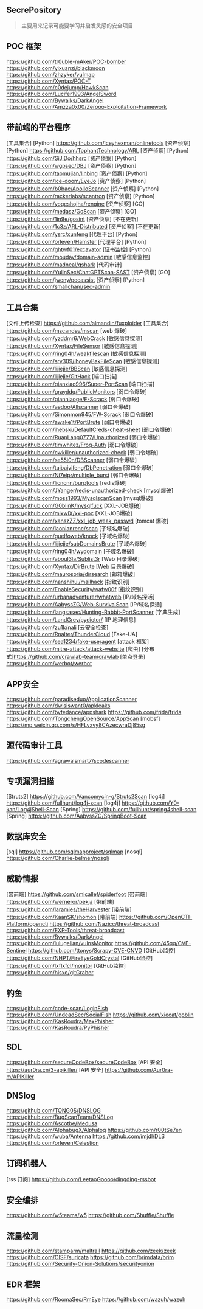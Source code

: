 ## SecrePository
> 主要用来记录可能要学习并启发灵感的安全项目

## POC 框架
https://github.com/tr0uble-mAker/POC-bomber                                                       </br>
https://github.com/yixuanzi/blackmoon                                                             </br>
https://github.com/zhzyker/vulmap                                                                 </br>
https://github.com/Xyntax/POC-T                                                                   </br>
https://github.com/c0dejump/HawkScan                                                              </br>
https://github.com/Lucifer1993/AngelSword                                                         </br>
https://github.com/Bywalks/DarkAngel                                                              </br>
https://github.com/Amzza0x00/Zerooo-Exploitation-Framework                                        </br>

## 带前端的平台程序
[工具集合] [Python]   https://github.com/iceyhexman/onlinetools
[资产侦察] [Python]   https://github.com/TophantTechnology/ARL
[资产侦察] [Python]   https://github.com/SiJiDo/hhsrc
[资产侦察] [Python]   https://github.com/wgpsec/DBJ
[资产侦察] [Python]   https://github.com/taomujian/linbing
[资产侦察] [Python]   https://github.com/ice-doom/EyeJo
[资产侦察] [Python]   https://github.com/b0bac/ApolloScanner
[资产侦察] [Python]   https://github.com/rackerlabs/scantron
[资产侦察] [Python]   https://github.com/yogeshojha/rengine
[资产侦察] [GO]       https://github.com/medasz/GoScan
[资产侦察] [GO]       https://github.com/1in9e/gosint
[资产侦察] [不在更新] https://github.com/1c3z/ARL-Distributed
[资产侦察] [不在更新] https://github.com/ysrc/xunfeng
[代理平台] [Python]   https://github.com/orleven/Hamster
[代理平台] [Python]   https://github.com/ghtwf01/excavator
[证书监控] [Python]   https://github.com/mouday/domain-admin
[敏感信息监控]        https://github.com/madneal/gshark
[代码审计]            https://github.com/YulinSec/ChatGPTScan-SAST
[资产侦察] [GO]       https://github.com/jweny/pocassist
[资产侦察] [Python]   https://github.com/smallcham/sec-admin

## 工具合集
[文件上传检查] https://github.com/almandin/fuxploider
[工具集合]     https://github.com/mscandev/mscan
[web 爆破]     https://github.com/yzddmr6/WebCrack
[敏感信息探测] https://github.com/Xyntax/FileSensor
[敏感信息探测] https://github.com/ring04h/weakfilescan
[敏感信息探测] https://github.com/sry309/ihoneyBakFileScan
[敏感信息探测] https://github.com/lijiejie/BBScan
[敏感信息探测] https://github.com/lijiejie/GitHack
[端口扫描]     https://github.com/qianxiao996/Super-PortScan
[端口扫描]     https://github.com/grayddq/PublicMonitors
[弱口令爆破]   https://github.com/qianniaoge/F-Scrack
[弱口令爆破]   https://github.com/aedoo/Allscanner
[弱口令爆破]   https://github.com/Simonmon945/FW-Scrack
[弱口令爆破]   https://github.com/awake1t/PortBrute
[弱口令爆破]   https://github.com/ihebski/DefaultCreds-cheat-sheet
[弱口令爆破]   https://github.com/RuanLang0777/Unauthorized
[弱口令爆破]   https://github.com/timwhitez/Frog-Auth
[弱口令爆破]   https://github.com/cwkiller/unauthorized-check
[弱口令爆破]   https://github.com/se55i0n/DBScanner
[弱口令爆破]   https://github.com/taibaiyifeng/DbPenetration
[弱口令爆破]   https://github.com/Ni7eipr/multiple_burst
[弱口令爆破]   https://github.com/licncnn/burptools
[redis爆破]    https://github.com/JYanger/redis-unauthorized-check
[mysql爆破]    https://github.com/moss1993/MysqlscanScan
[mysql爆破]    https://github.com/G0blinK/mysqlfuck
[XXL-JOB爆破]  https://github.com/mlxwlX/xxl-poc
[XXL-JOB爆破]  https://github.com/xanszZZ/xxl_job_weak_passwd
[tomcat 爆破]  https://github.com/laonianrenc/scan
[子域名爆破]   https://github.com/guelfoweb/knock
[子域名爆破]   https://github.com/lijiejie/subDomainsBrute
[子域名爆破]   https://github.com/ring04h/wydomain
[子域名爆破]   https://github.com/aboul3la/Sublist3r
[Web 目录爆破] https://github.com/Xyntax/DirBrute
[Web 目录爆破] https://github.com/maurosoria/dirsearch
[邮箱爆破]     https://github.com/nanshihui/mailhack
[指纹识别]     https://github.com/EnableSecurity/wafw00f
[指纹识别]     https://github.com/urbanadventurer/whatweb
[IP/域名探活]  https://github.com/AabyssZG/Web-SurvivalScan
[IP/域名探活]  https://github.com/langsasec/Hunting-Rabbit-PortScanner
[字典生成]     https://github.com/LandGrey/pydictor/
[IP 地理信息]  https://github.com/zu1k/nali
[云安全检查]   https://github.com/Rnalter/ThunderCloud
[Fake-UA]      https://github.com/sea1234/fake-useragent
[attack 框架]  https://github.com/mitre-attack/attack-website
[爬虫] [分布式]https://github.com/crawlab-team/crawlab
[单点登录]     https://github.com/werbot/werbot

## APP安全
https://github.com/paradiseduo/ApplicationScanner
https://github.com/dwisiswant0/apkleaks
https://github.com/bytedance/appshark
https://github.com/frida/frida
https://github.com/TongchengOpenSource/AppScan
[mobsf] https://mp.weixin.qq.com/s/HFLvxvy8CAzecwraDj85sg

## 源代码审计工具
https://github.com/agrawalsmart7/scodescanner

## 专项漏洞扫描
[Struts2] https://github.com/Vancomycin-g/Struts2Scan
[log4j]   https://github.com/fullhunt/log4j-scan
[log4j]   https://github.com/Y0-kan/Log4jShell-Scan
[Spring]  https://github.com/fullhunt/spring4shell-scan
[Spring]  https://github.com/AabyssZG/SpringBoot-Scan

## 数据库安全
[sql]   https://github.com/sqlmapproject/sqlmap
[nosql] https://github.com/Charlie-belmer/nosqli

## 威胁情报
[带前端] https://github.com/smicallef/spiderfoot
[带前端] https://github.com/werneror/pekja
[带前端] https://github.com/laramies/theHarvester
[带前端] https://github.com/KaanSK/shomon
[带前端] https://github.com/OpenCTI-Platform/opencti
https://github.com/Nazicc/threat-broadcast
https://github.com/EXP-Tools/threat-broadcast
https://github.com/Bywalks/DarkAngel
https://github.com/lulugelian/vulnsMonitor
https://github.com/45qq/CVE-Sentinel
https://github.com/ttonys/Scrapy-CVE-CNVD
[GitHub监控] https://github.com/NHPT/FireEyeGoldCrystal
[GitHub监控] https://github.com/lxflxfcl/monitor
[GitHub监控] https://github.com/hisxo/gitGraber

## 钓鱼
https://github.com/code-scan/LoginFish
https://github.com/UndeadSec/SocialFish
https://github.com/xiecat/goblin
https://github.com/KasRoudra/MaxPhisher
https://github.com/KasRoudra/PyPhisher

## SDL
https://github.com/secureCodeBox/secureCodeBox
[API 安全] https://aur0ra.cn/3-apikiller/
[API 安全] https://github.com/Aur0ra-m/APIKiller

## DNSlog
https://github.com/TONG0S/DNSLOG
https://github.com/BugScanTeam/DNSLog
https://github.com/Ascotbe/Medusa
https://github.com/AlphabugX/Alphalog
https://github.com/r00tSe7en
https://github.com/wuba/Antenna
https://github.com/imjdl/DLS
https://github.com/orleven/Celestion

## 订阅机器人
[rss 订阅] https://github.com/LeetaoGoooo/dingding-rssbot

## 安全编排
https://github.com/w5teams/w5
https://github.com/Shuffle/Shuffle

## 流量检测
https://github.com/stamparm/maltrail
https://github.com/zeek/zeek
https://github.com/OISF/suricata
https://github.com/brimdata/brim
https://github.com/Security-Onion-Solutions/securityonion

## EDR 框架
https://github.com/RoomaSec/RmEye
https://github.com/wazuh/wazuh





